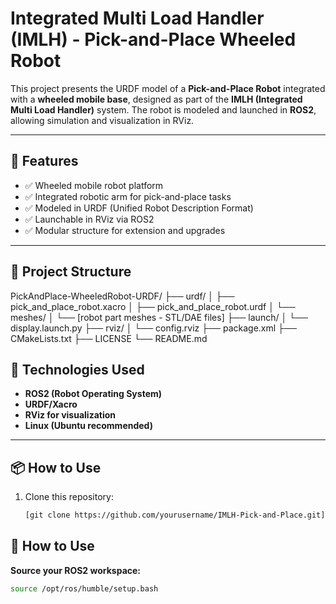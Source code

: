 # Integrated Multi Load Handler (IMLH) - Pick-and-Place Wheeled Robot

This project presents the URDF model of a **Pick-and-Place Robot** integrated with a **wheeled mobile base**, designed as part of the **IMLH (Integrated Multi Load Handler)** system. The robot is modeled and launched in **ROS2**, allowing simulation and visualization in RViz.

---

## 🚀 Features

- ✅ Wheeled mobile robot platform
- ✅ Integrated robotic arm for pick-and-place tasks
- ✅ Modeled in URDF (Unified Robot Description Format)
- ✅ Launchable in RViz via ROS2
- ✅ Modular structure for extension and upgrades

---

## 📁 Project Structure

PickAndPlace-WheeledRobot-URDF/
├── urdf/
│   ├── pick_and_place_robot.xacro
│   ├── pick_and_place_robot.urdf
│   └── meshes/
│       └── [robot part meshes - STL/DAE files]
├── launch/
│   └── display.launch.py
├── rviz/
│   └── config.rviz
├── package.xml
├── CMakeLists.txt
├── LICENSE
└── README.md


## 🧠 Technologies Used

- **ROS2 (Robot Operating System)**
- **URDF/Xacro**
- **RViz for visualization**
- **Linux (Ubuntu recommended)**

---

## 📦 How to Use

1. Clone this repository:
   ```bash
   [git clone https://github.com/yourusername/IMLH-Pick-and-Place.git](https://github.com/Boffin-Dharshan/IMLH-URDF-ROS2.git)

## 🧠 How to Use

 **Source your ROS2 workspace:**
   ```bash
   source /opt/ros/humble/setup.bash

